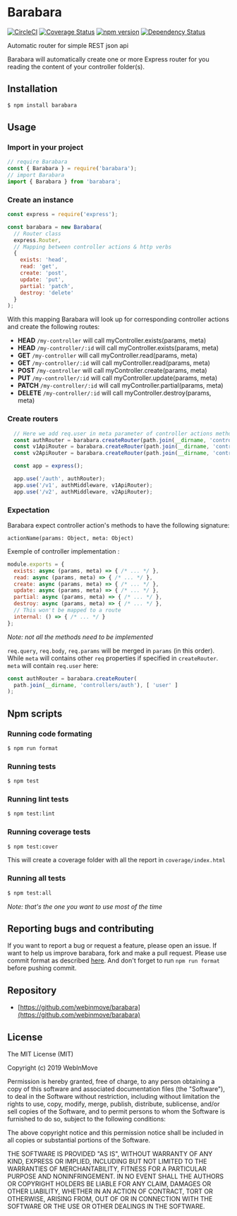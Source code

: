 # Barabara

[![CircleCI](https://circleci.com/gh/webinmove/barabara.svg?style=svg)](https://circleci.com/gh/webinmove/barabara)
[![Coverage Status](https://coveralls.io/repos/github/webinmove/barabara/badge.svg?branch=master)](https://coveralls.io/github/webinmove/barabara?branch=master)
[![npm version](https://img.shields.io/npm/v/barabara.svg)](https://www.npmjs.com/package/barabara)
[![Dependency Status](https://img.shields.io/david/webinmove/barabara.svg?style=flat-square)](https://david-dm.org/webinmove/barabara)

Automatic router for simple REST json api

Barabara will automatically create one or more Express router for you reading the content of your controller folder(s).

## Installation

```sh
$ npm install barabara
```

## Usage

### Import in your project
```js
// require Barabara
const { Barabara } = require('barabara');
// import Barabara
import { Barabara } from 'barabara';
```

### Create an instance

```js
const express = require('express');

const barabara = new Barabara(
  // Router class
  express.Router,
  // Mapping between controller actions & http verbs
  {
    exists: 'head',
    read: 'get',
    create: 'post',
    update: 'put',
    partial: 'patch',
    destroy: 'delete'
  }
);
```

With this mapping Barabara will look up for corresponding controller actions and create the following routes:

- **HEAD** `/my-controller` will call myController.exists(params, meta)
- **HEAD** `/my-controller/:id` will call myController.exists(params, meta)
- **GET** `/my-controller` will call myController.read(params, meta)
- **GET** `/my-controller/:id` will call myController.read(params, meta)
- **POST** `/my-controller` will call myController.create(params, meta)
- **PUT** `/my-controller/:id` will call myController.update(params, meta)
- **PATCH** `/my-controller/:id` will call myController.partial(params, meta)
- **DELETE** `/my-controller/:id` will call myController.destroy(params, meta)

### Create routers

```js
  // Here we add req.user in meta parameter of controller actions methods
  const authRouter = barabara.createRouter(path.join(__dirname, 'controllers/auth'), [ 'user' ]);
  const v1ApiRouter = barabara.createRouter(path.join(__dirname, 'controllers/v1'));
  const v2ApiRouter = barabara.createRouter(path.join(__dirname, 'controllers/v2'));

  const app = express();

  app.use('/auth', authRouter);
  app.use('/v1', authMiddleware, v1ApiRouter);
  app.use('/v2', authMiddleware, v2ApiRouter);
```

### Expectation

Barabara expect controller action's methods to have the following signature:

`actionName(params: Object, meta: Object)`

Exemple of controller implementation :

```js
module.exports = {
  exists: async (params, meta) => { /* ... */ },
  read: async (params, meta) => { /* ... */ },
  create: async (params, meta) => { /* ... */ },
  update: async (params, meta) => { /* ... */ },
  partial: async (params, meta) => { /* ... */ },
  destroy: async (params, meta) => { /* ... */ },
  // This won't be mapped to a route
  internal: () => { /* ... */ }
};
```
*Note: not all the methods need to be implemented*

`req.query`, `req.body`, `req.params` will be merged in `params` (in this order).
While `meta` will contains other `req` properties if specified in `createRouter`.
`meta` will contain `req.user` here:

```js
const authRouter = barabara.createRouter(
  path.join(__dirname, 'controllers/auth'), [ 'user' ]
);
```

## Npm scripts

### Running code formating

```sh
$ npm run format
```

### Running tests

```sh
$ npm test
```

### Running lint tests

```sh
$ npm test:lint
```

### Running coverage tests

```sh
$ npm test:cover
```

This will create a coverage folder with all the report in `coverage/index.html`

### Running all tests

```sh
$ npm test:all
```

*Note: that's the one you want to use most of the time*

## Reporting bugs and contributing

If you want to report a bug or request a feature, please open an issue.
If want to help us improve barabara, fork and make a pull request.
Please use commit format as described [here](https://github.com/angular/angular.js/blob/master/DEVELOPERS.md#-git-commit-guidelines).
And don't forget to run `npm run format` before pushing commit.

## Repository

- [https://github.com/webinmove/barabara](https://github.com/webinmove/barabara)

## License

The MIT License (MIT)

Copyright (c) 2019 WebInMove

Permission is hereby granted, free of charge, to any person obtaining a copy
of this software and associated documentation files (the "Software"), to deal
in the Software without restriction, including without limitation the rights
to use, copy, modify, merge, publish, distribute, sublicense, and/or sell
copies of the Software, and to permit persons to whom the Software is
furnished to do so, subject to the following conditions:

The above copyright notice and this permission notice shall be included in all
copies or substantial portions of the Software.

THE SOFTWARE IS PROVIDED "AS IS", WITHOUT WARRANTY OF ANY KIND, EXPRESS OR
IMPLIED, INCLUDING BUT NOT LIMITED TO THE WARRANTIES OF MERCHANTABILITY,
FITNESS FOR A PARTICULAR PURPOSE AND NONINFRINGEMENT. IN NO EVENT SHALL THE
AUTHORS OR COPYRIGHT HOLDERS BE LIABLE FOR ANY CLAIM, DAMAGES OR OTHER
LIABILITY, WHETHER IN AN ACTION OF CONTRACT, TORT OR OTHERWISE, ARISING FROM,
OUT OF OR IN CONNECTION WITH THE SOFTWARE OR THE USE OR OTHER DEALINGS IN THE
SOFTWARE.
